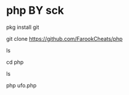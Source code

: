 # php BY sck

pkg install git

git clone https://github.com/FarookCheats/php

ls

cd php

ls

php ufo.php
